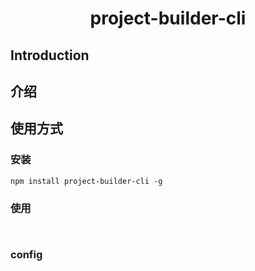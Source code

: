 <h1 align="center">project-builder-cli</h1>

## Introduction
## 介绍
 
## 使用方式
### 安装
```shell
npm install project-builder-cli -g
```

### 使用
```shell
 

```

### config

 


```javascript
 
```
